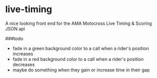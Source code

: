 # live-timing
A nice looking front end for the AMA Motocross Live Timing &amp; Scoring JSON api

###todo
- fade in a green background color to a call when a rider's position increases
- fade in a red background color to a call when a rider's position decreases
- maybe do something when they gain or increase time in their gap